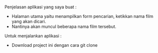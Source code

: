 Penjelasan aplikasi yang saya buat :

- Halaman utama yaitu menampilkan form pencarian, ketikkan nama film yang akan dicari.
- Nantinya akan muncul beberapa nama film tersebut.

Untuk menjalankan aplikasi :

- Download project ini dengan cara git clone
